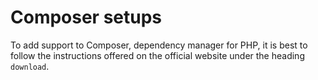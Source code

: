 # Composer setups

To add support to Composer, dependency manager for PHP, it is best to follow the instructions offered on the official website under the heading `download`.
